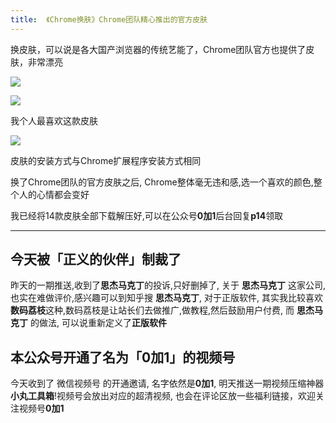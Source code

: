 ```yaml
---
title:  《Chrome换肤》Chrome团队精心推出的官方皮肤
---
```


换皮肤，可以说是各大国产浏览器的传统艺能了，Chrome团队官方也提供了皮肤，非常漂亮


![](https://www.v2fy.com/asset/soft-000015-chrome-color/001.png)



![](https://www.v2fy.com/asset/soft-000015-chrome-color/002.png)



我个人最喜欢这款皮肤

![](https://www.v2fy.com/asset/soft-000015-chrome-color/003.png)


皮肤的安装方式与Chrome扩展程序安装方式相同


换了Chrome团队的官方皮肤之后, Chrome整体毫无违和感,选一个喜欢的颜色,整个人的心情都会变好



我已经将14款皮肤全部下载解压好,可以在公众号**0加1**后台回复**p14**领取


---

## 今天被「正义的伙伴」制裁了

昨天的一期推送,收到了**思杰马克丁**的投诉,只好删掉了, 关于  **思杰马克丁** 这家公司,也实在难做评价,感兴趣可以到知乎搜 **思杰马克丁**, 对于正版软件, 其实我比较喜欢**数码荔枝**这种,数码荔枝是让站长们去做推广,做教程,然后鼓励用户付费, 而 **思杰马克丁** 的做法, 可以说重新定义了**正版软件**


## 本公众号开通了名为「0加1」的视频号

今天收到了 微信视频号 的开通邀请, 名字依然是**0加1**, 明天推送一期视频压缩神器**小丸工具箱**!视频号会放出对应的超清视频, 也会在评论区放一些福利链接，欢迎关注视频号**0加1**
